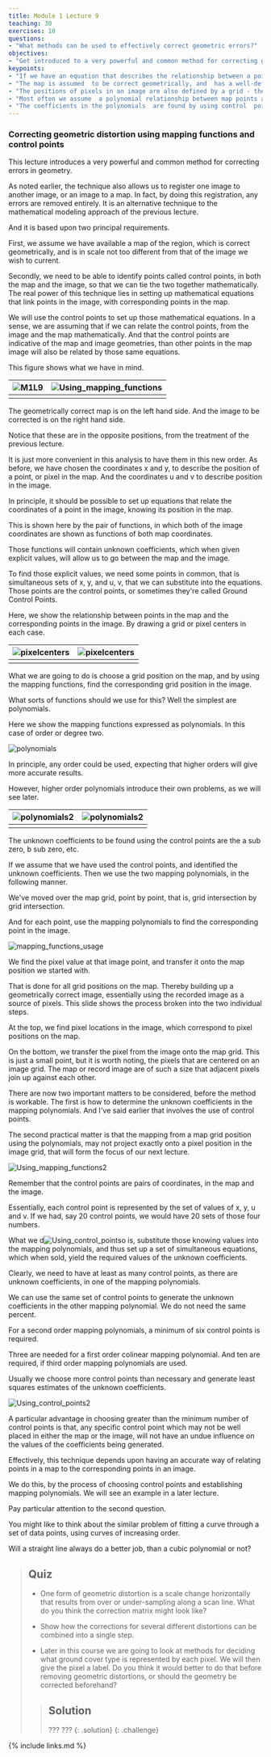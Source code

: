 ```yaml
---
title: Module 1 Lecture 9 
teaching: 30
exercises: 10
questions:
- "What methods can be used to effectively correct geometric errors?"
objectives:
- "Get introduced to a very powerful and common method for correcting geometrical errors"
keypoints:
- "If we have an equation that describes the relationship between a point in a map  and the corresponding point in a recorded  image  then it should be possible  to correct geometric errors in the image by relocating image pixels onto the map grid."
- "The map is assumed  to be correct geometrically, and  has a well-defined grid, such as Universal Transverse Mercator (UTM) coordinates."
- "The positions of pixels in an image are also defined by a grid - their line and position numbers."
- "Most often we assume  a polynomial relationship between map points and image points."
- "The coefficients in the polynomials  are found by using control  points (CPs), sometimes called ground control points (GCPs), which are features that are easily identified and for which the map and image coordinates are known."
---
```


### Correcting geometric distortion using mapping functions and control points

This lecture introduces a very powerful and common method for correcting errors in geometry. 

As noted earlier, the technique also allows us to register one image to another image, or an image to a map. In fact, by doing this registration, any errors are removed entirely. It is an alternative technique to the mathematical modeling approach of the previous lecture. 

And it is based upon two principal requirements. 

First, we assume we have available a map of the region, which is correct geometrically, and is in scale not too different from that of the image we wish to current. 

Secondly, we need to be able to identify points called control points, in both the map and the image, so that we can tie the two together mathematically. The real power of this technique lies in setting up mathematical equations that link points in the image, with corresponding points in the map. 

We will use the control points to set up those mathematical equations. In a sense, we are assuming that if we can relate the control points, from the image and the map mathematically. And that the control points are indicative of the map and image geometries, than other points in the map image will also be related by those same equations. 

This figure shows what we have in mind. 

| ![M1L9](..\fig\Lec_9\Using_mapping_functions.gif) | ![Using_mapping_functions](..\fig\Lec_9\Using_mapping_functions.png) |
| ------------------------------------------------- | ------------------------------------------------------------ |
|                                                   |                                                              |

The geometrically correct map is on the left hand side. And the image to be corrected is on the right hand side. 

Notice that these are in the opposite positions, from the treatment of the previous lecture. 

It is just more convenient in this analysis to have them in this new order. As before, we have chosen the coordinates x and y, to describe the position of a point, or pixel in the map. And the coordinates u and v to describe position in the image. 

In principle, it should be possible to set up equations that relate the coordinates of a point in the image, knowing its position in the map. 

This is shown here by the pair of functions, in which both of the image coordinates are shown as functions of both map coordinates. 

Those functions will contain unknown coefficients, which when given explicit values, will allow us to go between the map and the image. 

To find those explicit values, we need some points in common, that is simultaneous sets of x, y, and u, v, that we can substitute into the equations. Those points are the control points, or sometimes they're called Ground Control Points. 

Here, we show the relationship between points in the map and the corresponding points in the image. By drawing a grid or pixel centers in each case. 

| ![pixelcenters](..\fig\Lec_9\pixelcenters.gif) | ![pixelcenters](..\fig\Lec_9\pixelcenters.png) |
| ---------------------------------------------- | ---------------------------------------------- |
|                                                |                                                |

What we are going to do is choose a grid position on the map, and by using the mapping functions, find the corresponding grid position in the image. 

What sorts of functions should we use for this? Well the simplest are polynomials. 

Here we show the mapping functions expressed as polynomials. In this case of order or degree two. 

![polynomials](..\fig\Lec_9\polynomials.png)

In principle, any order could be used, expecting that higher orders will give more accurate results. 

However, higher order polynomials introduce their own problems, as we will see later. 

| ![polynomials2](..\fig\Lec_9\polynomials2.gif) | ![polynomials2](..\fig\Lec_9\polynomials2.png) |
| ---------------------------------------------- | ---------------------------------------------- |
|                                                |                                                |

The unknown coefficients to be found using the control points are the a sub zero, b sub zero, etc. 

If we assume that we have used the control points, and identified the unknown coefficients. Then we use the two mapping polynomials, in the following manner. 

We've moved over the map grid, point by point, that is, grid intersection by grid intersection. 

And for each point, use the mapping polynomials to find the corresponding point in the image.

![mapping_functions_usage](..\fig\Lec_9\mapping_functions_usage.png)

We find the pixel value at that image point, and transfer it onto the map position we started with.

That is done for all grid positions on the map. Thereby building up a geometrically correct image, essentially using the recorded image as a source of pixels. This slide shows the process broken into the two individual steps. 

At the top, we find pixel locations in the image, which correspond to pixel positions on the map. 

On the bottom, we transfer the pixel from the image onto the map grid. This is just a small point, but it is worth noting, the pixels that are centered on an image grid. The map or record image are of such a size that adjacent pixels join up against each other. 

There are now two important matters to be considered, before the method is workable. The first is how to determine the unknown coefficients in the mapping polynomials. And I've said earlier that involves the use of control points. 

The second practical matter is that the mapping from a map grid position using the polynomials, may not project exactly onto a pixel position in the image grid, that will form the focus of our next lecture. 

![Using_mapping_functions2](..\fig\Lec_9\Using_mapping_functions2.png)

Remember that the control points are pairs of coordinates, in the map and the image. 

Essentially, each control point is represented by the set of values of x, y, u and v. If we had, say 20 control points, we would have 20 sets of those four numbers. 



What we d![Using_control_points](..\fig\Lec_9\Using_control_points.png)o is, substitute those knowing values into the mapping polynomials, and thus set up a set of simultaneous equations, which when sold, yield the required values of the unknown coefficients. 

Clearly, we need to have at least as many control points, as there are unknown coefficients, in one of the mapping polynomials. 

We can use the same set of control points to generate the unknown coefficients in the other mapping polynomial. We do not need the same percent. 

For a second order mapping polynomials, a minimum of six control points is required. 

Three are needed for a first order colinear mapping polynomial. And ten are required, if third order mapping polynomials are used. 

Usually we choose more control points than necessary and generate least squares estimates of the unknown coefficients. 

![Using_control_points2](..\fig\Lec_9\Using_control_points2.png)

A particular advantage in choosing greater than the minimum number of control points is that, any specific control point which may not be well placed in either the map or the image, will not have an undue influence on the values of the coefficients being generated. 

Effectively, this technique depends upon having an accurate way of relating points in a map to the corresponding points in an image. 

We do this, by the process of choosing control points and establishing mapping polynomials. We will see an example in a later lecture. 

Pay particular attention to the second question. 

You might like to think about the similar problem of fitting a curve through a set of data points, using curves of increasing order.

Will a straight line always do a better job, than a cubic polynomial or not? 



> ## Quiz
>
> - One form of geometric distortion is a scale change  horizontally that results from over or under-sampling along  a scan line.  What do you think the correction matrix might look like?
>
> - Show how the corrections for several different distortions can be combined into a single
>   step.
>
> - Later in this course we are going to look at methods for deciding what ground cover type is represented by each pixel.  We will then give the pixel  a label.  Do you think  it would better to do that before removing geometric distortions, or should the geometry be corrected beforehand?
>
> > ## Solution
> >
> > ???
> > ???
> {: .solution}
{: .challenge}

{% include links.md %}
